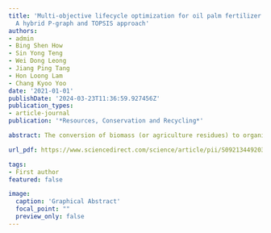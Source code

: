 ```yaml
---
title: 'Multi-objective lifecycle optimization for oil palm fertilizer formulation:
  A hybrid P-graph and TOPSIS approach'
authors:
- admin
- Bing Shen How
- Sin Yong Teng
- Wei Dong Leong
- Jiang Ping Tang
- Hon Loong Lam
- Chang Kyoo Yoo
date: '2021-01-01'
publishDate: '2024-03-23T11:36:59.927456Z'
publication_types:
- article-journal
publication: '*Resources, Conservation and Recycling*'

abstract: The conversion of biomass (or agriculture residues) to organic fertilizer is a common practice in developing countries. This study aims to develop a novel multi-criteria decision-making approach towards sustainable fertilization that incorporates both organic and chemical fertilizers with the consideration of economic, environmental, and health aspects. A case study of oil palm plantation in Malaysia is adopted to demonstrate the applicability of the proposed framework. Firstly, global warming potential (GWP) of the fertilizer is identified using life cycle assessment. Then, a P-graph model is developed to identify a pool of feasible fertilizer formulations. A clustering approach is then applied to cluster this formulation pool according to the characteristics. Subsequently, TOPSIS (Technique of Order Preference Similarity to the Ideal Solution) is applied to rank the obtained fertilizer formulations based on three sustainability indices (i.e., total annual cost, GWP, 3-MCPD esters (3-monochloropropane-1,2-diol) as the ranking from P-graph is merely economically-driven. According to the results, F30 which comprises a combination of 0.96 wt% urea, 1.14 wt% monoammonium phosphate, 0.10 wt% kieserite, and 97.81 wt% palm-based organic fertilizer, is suggested for the oil palm tree. Notably, F30 falls in CO2 credit mode where this formulation possesses environment burden reduction in the entire oil palm industry with negative carbon dioxide emission. The annual cost and GWP of F30 which does not possess any 3-MCPD threat is accounted for 205.26 MYR/year (MYR= Ringgit Malaysia) and -34.78 kg CO2-eqv/year. This formulation is applicable across the growth stage of oil palm after validation comparison among different fertilization practices.

url_pdf: https://www.sciencedirect.com/science/article/pii/S0921344920306728

tags:
- First author
featured: false

image:
  caption: 'Graphical Abstract'
  focal_point: ""
  preview_only: false
---
```

